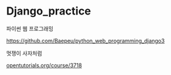 # Django_practice



파이썬 웹 프로그래밍

https://github.com/Baepeu/python_web_programming_django3



멋쟁이 사자처럼 

[opentutorials.org/course/3718](https://opentutorials.org/course/3718)

